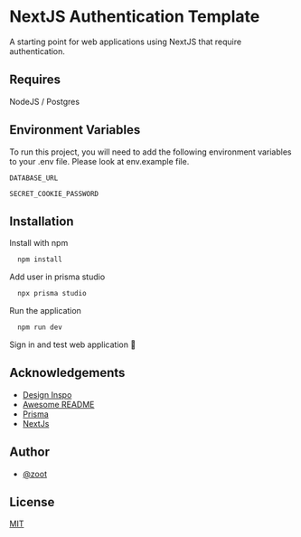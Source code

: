 # NextJS Authentication Template

A starting point for web applications using NextJS that require authentication.

## Requires

NodeJS / Postgres

## Environment Variables

To run this project, you will need to add the following environment variables to your .env file. Please look at env.example file.

`DATABASE_URL`

`SECRET_COOKIE_PASSWORD`

## Installation

Install with npm

```bash
  npm install
```

Add user in prisma studio

```bash
  npx prisma studio
```

Run the application

```bash
  npm run dev
```

Sign in and test web application 🎂

## Acknowledgements

- [Design Inspo](https://www.figma.com/@harjas)
- [Awesome README](https://github.com/matiassingers/awesome-readme)
- [Prisma](https://www.prisma.io/)
- [NextJs](https://nextjs.org/)

## Author

- [@zoot](https://github.com/Zoot01)

## License

[MIT](https://choosealicense.com/licenses/mit/)
